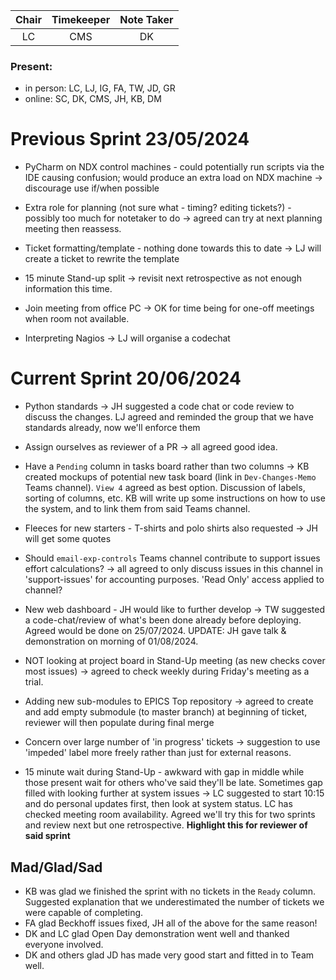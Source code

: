| Chair        | Timekeeper  | Note Taker   |
| :--------:   | :---------: | :----------: |
| LC           | CMS         | DK           |

### Present:
- in person: LC, LJ, IG, FA, TW, JD, GR
- online:    SC, DK, CMS, JH, KB, DM


# Previous Sprint 23/05/2024

- PyCharm on NDX control machines - could potentially run scripts via the IDE causing confusion; would produce an extra load on NDX machine -> discourage use if/when possible
        
- Extra role for planning (not sure what - timing?  editing tickets?) - possibly too much for notetaker to do -> agreed can try at next planning meeting then reassess.
 
- Ticket formatting/template - nothing done towards this to date -> LJ will create a ticket to rewrite the template
 
- 15 minute Stand-up split -> revisit next retrospective as not enough information this time.
 
- Join meeting from office PC -> OK for time being for one-off meetings when room not available.
 
- Interpreting Nagios -> LJ will organise a codechat


# Current Sprint 20/06/2024

- Python standards -> JH suggested a code chat or code review to discuss the changes.  LJ agreed and reminded the group that we have standards already, now we'll enforce them

- Assign ourselves as reviewer of a PR -> all agreed good idea.

- Have a `Pending` column in tasks board rather than two columns -> KB created mockups of potential new task board (link in `Dev-Changes-Memo` Teams channel).  `View 4` agreed as best option.  Discussion of labels, sorting of columns, etc.  KB will write up some instructions on how to use the system, and to link them from said Teams channel.

- Fleeces for new starters - T-shirts and polo shirts also requested -> JH will get some quotes

- Should `email-exp-controls` Teams channel contribute to support issues effort calculations? -> all agreed to only discuss issues in this channel in 'support-issues' for accounting purposes.  'Read Only' access applied to channel?

- New web dashboard - JH would like to further develop -> TW suggested a code-chat/review of what's been done already before deploying.  Agreed would be done on 25/07/2024.  UPDATE: JH gave talk & demonstration on morning of 01/08/2024.

- NOT looking at project board in Stand-Up meeting (as new checks cover most issues) -> agreed to check weekly during Friday's meeting as a trial.

- Adding new sub-modules to EPICS Top repository -> agreed to create and add empty submodule (to master branch) at beginning of ticket, reviewer will then populate during final merge

- Concern over large number of 'in progress' tickets -> suggestion to use 'impeded' label more freely rather than just for external reasons.

- 15 minute wait during Stand-Up - awkward with gap in middle while those present wait for others who've said they'll be late.  Sometimes gap filled with looking further at system issues -> LC suggested to start 10:15 and do personal updates first, then look at system status.  LC has checked meeting room availability.  Agreed we'll try this for two sprints and review next but one retrospective.  **Highlight this for reviewer of said sprint**


## Mad/Glad/Sad

- KB was glad we finished the sprint with no tickets in the `Ready` column.  Suggested explanation that we underestimated the number of tickets we were capable of completing.
- FA glad Beckhoff issues fixed, JH all of the above for the same reason!
- DK and LC glad Open Day demonstration went well and thanked everyone involved.
- DK and others glad JD has made very good start and fitted in to Team well.

